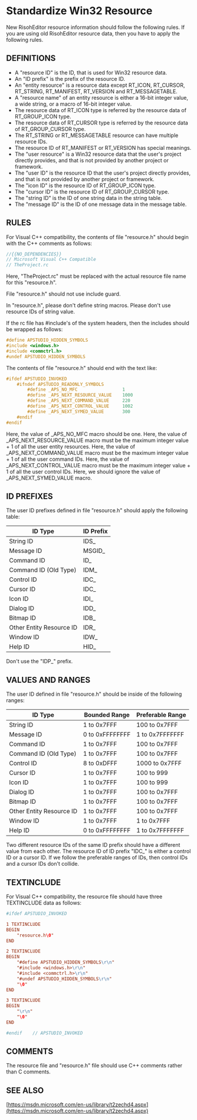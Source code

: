 # Standardize Win32 Resource

New RisohEditor resource information should follow the following rules.
If you are using old RisohEditor resource data, then you have to apply the following rules.

## DEFINITIONS

- A "resource ID" is the ID, that is used for Win32 resource data.
- An "ID prefix" is the prefix of the resource ID.
- An "entity resource" is a resource data except RT_ICON, RT_CURSOR, RT_STRING, RT_MANIFEST, RT_VERSION and RT_MESSAGETABLE.
- A "resource name" of an entity resource is either a 16-bit integer value, a wide string, or a macro of 16-bit integer value.
- The resource data of RT_ICON type is referred by the resource data of RT_GROUP_ICON type.
- The resource data of RT_CURSOR type is referred by the resource data of RT_GROUP_CURSOR type.
- The RT_STRING or RT_MESSAGETABLE resource can have multiple resource IDs.
- The resource ID of RT_MANIFEST or RT_VERSION has special meanings.
- The "user resource" is a Win32 resource data that the user's project directly provides, and that is not provided by another project or framework.
- The "user ID" is the resource ID that the user's project directly provides, and that is not provided by another project or framework.
- The "icon ID" is the resource ID of RT_GROUP_ICON type.
- The "cursor ID" is the resource ID of RT_GROUP_CURSOR type.
- The "string ID" is the ID of one string data in the string table.
- The "message ID" is the ID of one message data in the message table.

## RULES

For Visual C++ compatibility, the contents of file "resource.h" should begin with the C++ comments as follows:

```c
//{{NO_DEPENDENCIES}}
// Microsoft Visual C++ Compatible
// TheProject.rc
```

Here, "TheProject.rc" must be replaced with the actual resource file name for this "resource.h".

File "resource.h" should not use include guard.

In "resource.h", please don't define string macros.
Please don't use resource IDs of string value.

If the rc file has #include's of the system headers, then the includes should be wrapped as follows:

```c
#define APSTUDIO_HIDDEN_SYMBOLS
#include <windows.h>
#include <commctrl.h>
#undef APSTUDIO_HIDDEN_SYMBOLS
```

The contents of file "resource.h" should end with the text like:

```c
#ifdef APSTUDIO_INVOKED
    #ifndef APSTUDIO_READONLY_SYMBOLS
        #define _APS_NO_MFC                 1
        #define _APS_NEXT_RESOURCE_VALUE    1000
        #define _APS_NEXT_COMMAND_VALUE     220
        #define _APS_NEXT_CONTROL_VALUE     1002
        #define _APS_NEXT_SYMED_VALUE       300
    #endif
#endif
```

Here, the value of _APS_NO_MFC macro should be one.
Here, the value of _APS_NEXT_RESOURCE_VALUE macro must be the maximum integer value + 1 of all the user entity resources.
Here, the value of _APS_NEXT_COMMAND_VALUE macro must be the maximum integer value + 1 of all the user command IDs.
Here, the value of _APS_NEXT_CONTROL_VALUE macro must be the maximum integer value + 1 of all the user control IDs.
Here, we should ignore the value of _APS_NEXT_SYMED_VALUE macro.

## ID PREFIXES

The user ID prefixes defined in file "resource.h" should apply the following table:

| ID Type                  | ID Prefix |
|--------------------------|-----------|
| String ID                | IDS_      |
| Message ID               | MSGID_    |
| Command ID               | ID_       |
| Command ID (Old Type)    | IDM_      |
| Control ID               | IDC_      |
| Cursor ID                | IDC_      |
| Icon ID                  | IDI_      |
| Dialog ID                | IDD_      |
| Bitmap ID                | IDB_      |
| Other Entity Resource ID | IDR_      |
| Window ID                | IDW_      |
| Help ID                  | HID_      |

Don't use the "IDP_" prefix.

## VALUES AND RANGES

The user ID defined in file "resource.h" should be inside of the following ranges:

| ID Type                  | Bounded Range    | Preferable Range |
|--------------------------|------------------|------------------|
| String ID                | 1 to 0x7FFF      | 100 to 0x7FFF    |
| Message ID               | 0 to 0xFFFFFFFF  | 1 to 0x7FFFFFFF  |
| Command ID               | 1 to 0x7FFF      | 100 to 0x7FFF    |
| Command ID (Old Type)    | 1 to 0x7FFF      | 100 to 0x7FFF    |
| Control ID               | 8 to 0xDFFF      | 1000 to 0x7FFF   |
| Cursor ID                | 1 to 0x7FFF      | 100 to 999       |
| Icon ID                  | 1 to 0x7FFF      | 100 to 999       |
| Dialog ID                | 1 to 0x7FFF      | 100 to 0x7FFF    |
| Bitmap ID                | 1 to 0x7FFF      | 100 to 0x7FFF    |
| Other Entity Resource ID | 1 to 0x7FFF      | 100 to 0x7FFF    |
| Window ID                | 1 to 0x7FFF      | 1 to 0x7FFF      |
| Help ID                  | 0 to 0xFFFFFFFF  | 1 to 0x7FFFFFFF  |

Two different resource IDs of the same ID prefix should have a different value from each other.
The resource ID of ID prefix "IDC_" is either a control ID or a cursor ID.
If we follow the preferable ranges of IDs, then control IDs and a cursor IDs don't collide.

## TEXTINCLUDE

For Visual C++ compatibility, the resource file should have three TEXTINCLUDE data as follows:

```rc
#ifdef APSTUDIO_INVOKED

1 TEXTINCLUDE
BEGIN
    "resource.h\0"
END

2 TEXTINCLUDE 
BEGIN
    "#define APSTUDIO_HIDDEN_SYMBOLS\r\n"
    "#include <windows.h>\r\n"
    "#include <commctrl.h>\r\n"
    "#undef APSTUDIO_HIDDEN_SYMBOLS\r\n"
    "\0"
END

3 TEXTINCLUDE 
BEGIN
    "\r\n"
    "\0"
END

#endif    // APSTUDIO_INVOKED
```

## COMMENTS

The resource file and "resource.h" file should use C++ comments rather than C comments.

## SEE ALSO

[https://msdn.microsoft.com/en-us/library/t2zechd4.aspx](https://msdn.microsoft.com/en-us/library/t2zechd4.aspx)
